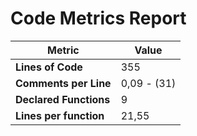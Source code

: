 # Code Metrics Report

| Metric                          | Value       |
|---------------------------------|-------------|
| **Lines of Code**               | 355         |
| **Comments per Line**           | 0,09 - (31) |
| **Declared Functions**          | 9           |
| **Lines per function**          | 21,55       |


